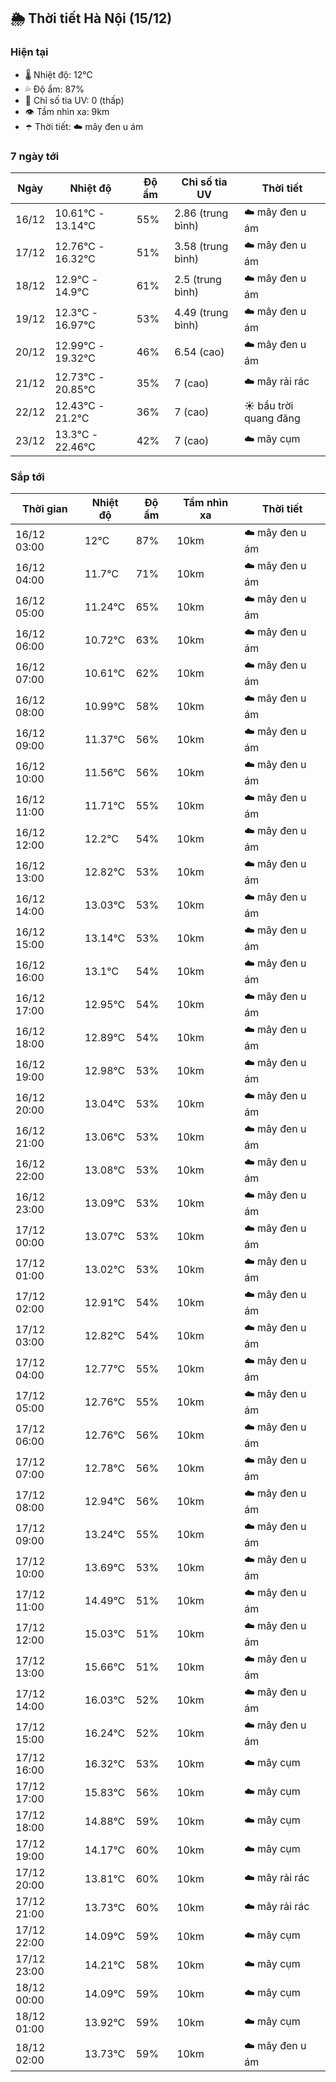 ## 🌦️ Thời tiết Hà Nội (15/12)

### Hiện tại

- 🌡️ Nhiệt độ: 12℃
- 💦 Độ ẩm: 87%
- 🌟 Chỉ số tia UV: 0 (thấp)
- 👁️ Tầm nhìn xa: 9km
- ☂️ Thời tiết: ☁️ mây đen u ám

### 7 ngày tới

| Ngày | Nhiệt độ | Độ ẩm | Chỉ số tia UV | Thời tiết |
| --- | --- | --- | --- | --- |
| 16/12 | 10.61℃ - 13.14℃ | 55% | 2.86 (trung bình) | ☁️ mây đen u ám |
| 17/12 | 12.76℃ - 16.32℃ | 51% | 3.58 (trung bình) | ☁️ mây đen u ám |
| 18/12 | 12.9℃ - 14.9℃ | 61% | 2.5 (trung bình) | ☁️ mây đen u ám |
| 19/12 | 12.3℃ - 16.97℃ | 53% | 4.49 (trung bình) | ☁️ mây đen u ám |
| 20/12 | 12.99℃ - 19.32℃ | 46% | 6.54 (cao) | ☁️ mây đen u ám |
| 21/12 | 12.73℃ - 20.85℃ | 35% | 7 (cao) | ☁️ mây rải rác |
| 22/12 | 12.43℃ - 21.2℃ | 36% | 7 (cao) | ☀️ bầu trời quang đãng |
| 23/12 | 13.3℃ - 22.46℃ | 42% | 7 (cao) | ☁️ mây cụm |

### Sắp tới

| Thời gian | Nhiệt độ | Độ ẩm | Tầm nhìn xa | Thời tiết |
| --- | --- | --- | --- | --- |
| 16/12 03:00 | 12℃ | 87% | 10km | ☁️ mây đen u ám |
| 16/12 04:00 | 11.7℃ | 71% | 10km | ☁️ mây đen u ám |
| 16/12 05:00 | 11.24℃ | 65% | 10km | ☁️ mây đen u ám |
| 16/12 06:00 | 10.72℃ | 63% | 10km | ☁️ mây đen u ám |
| 16/12 07:00 | 10.61℃ | 62% | 10km | ☁️ mây đen u ám |
| 16/12 08:00 | 10.99℃ | 58% | 10km | ☁️ mây đen u ám |
| 16/12 09:00 | 11.37℃ | 56% | 10km | ☁️ mây đen u ám |
| 16/12 10:00 | 11.56℃ | 56% | 10km | ☁️ mây đen u ám |
| 16/12 11:00 | 11.71℃ | 55% | 10km | ☁️ mây đen u ám |
| 16/12 12:00 | 12.2℃ | 54% | 10km | ☁️ mây đen u ám |
| 16/12 13:00 | 12.82℃ | 53% | 10km | ☁️ mây đen u ám |
| 16/12 14:00 | 13.03℃ | 53% | 10km | ☁️ mây đen u ám |
| 16/12 15:00 | 13.14℃ | 53% | 10km | ☁️ mây đen u ám |
| 16/12 16:00 | 13.1℃ | 54% | 10km | ☁️ mây đen u ám |
| 16/12 17:00 | 12.95℃ | 54% | 10km | ☁️ mây đen u ám |
| 16/12 18:00 | 12.89℃ | 54% | 10km | ☁️ mây đen u ám |
| 16/12 19:00 | 12.98℃ | 53% | 10km | ☁️ mây đen u ám |
| 16/12 20:00 | 13.04℃ | 53% | 10km | ☁️ mây đen u ám |
| 16/12 21:00 | 13.06℃ | 53% | 10km | ☁️ mây đen u ám |
| 16/12 22:00 | 13.08℃ | 53% | 10km | ☁️ mây đen u ám |
| 16/12 23:00 | 13.09℃ | 53% | 10km | ☁️ mây đen u ám |
| 17/12 00:00 | 13.07℃ | 53% | 10km | ☁️ mây đen u ám |
| 17/12 01:00 | 13.02℃ | 53% | 10km | ☁️ mây đen u ám |
| 17/12 02:00 | 12.91℃ | 54% | 10km | ☁️ mây đen u ám |
| 17/12 03:00 | 12.82℃ | 54% | 10km | ☁️ mây đen u ám |
| 17/12 04:00 | 12.77℃ | 55% | 10km | ☁️ mây đen u ám |
| 17/12 05:00 | 12.76℃ | 55% | 10km | ☁️ mây đen u ám |
| 17/12 06:00 | 12.76℃ | 56% | 10km | ☁️ mây đen u ám |
| 17/12 07:00 | 12.78℃ | 56% | 10km | ☁️ mây đen u ám |
| 17/12 08:00 | 12.94℃ | 56% | 10km | ☁️ mây đen u ám |
| 17/12 09:00 | 13.24℃ | 55% | 10km | ☁️ mây đen u ám |
| 17/12 10:00 | 13.69℃ | 53% | 10km | ☁️ mây đen u ám |
| 17/12 11:00 | 14.49℃ | 51% | 10km | ☁️ mây đen u ám |
| 17/12 12:00 | 15.03℃ | 51% | 10km | ☁️ mây đen u ám |
| 17/12 13:00 | 15.66℃ | 51% | 10km | ☁️ mây đen u ám |
| 17/12 14:00 | 16.03℃ | 52% | 10km | ☁️ mây đen u ám |
| 17/12 15:00 | 16.24℃ | 52% | 10km | ☁️ mây đen u ám |
| 17/12 16:00 | 16.32℃ | 53% | 10km | ☁️ mây cụm |
| 17/12 17:00 | 15.83℃ | 56% | 10km | ☁️ mây cụm |
| 17/12 18:00 | 14.88℃ | 59% | 10km | ☁️ mây cụm |
| 17/12 19:00 | 14.17℃ | 60% | 10km | ☁️ mây cụm |
| 17/12 20:00 | 13.81℃ | 60% | 10km | ☁️ mây rải rác |
| 17/12 21:00 | 13.73℃ | 60% | 10km | ☁️ mây rải rác |
| 17/12 22:00 | 14.09℃ | 59% | 10km | ☁️ mây cụm |
| 17/12 23:00 | 14.21℃ | 58% | 10km | ☁️ mây cụm |
| 18/12 00:00 | 14.09℃ | 59% | 10km | ☁️ mây cụm |
| 18/12 01:00 | 13.92℃ | 59% | 10km | ☁️ mây cụm |
| 18/12 02:00 | 13.73℃ | 59% | 10km | ☁️ mây đen u ám |
